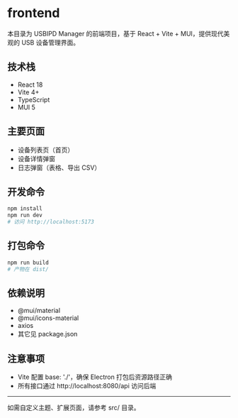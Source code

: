 # frontend

本目录为 USBIPD Manager 的前端项目，基于 React + Vite + MUI，提供现代美观的 USB 设备管理界面。

## 技术栈
- React 18
- Vite 4+
- TypeScript
- MUI 5

## 主要页面
- 设备列表页（首页）
- 设备详情弹窗
- 日志弹窗（表格、导出 CSV）

## 开发命令
```bash
npm install
npm run dev
# 访问 http://localhost:5173
```

## 打包命令
```bash
npm run build
# 产物在 dist/
```

## 依赖说明
- @mui/material
- @mui/icons-material
- axios
- 其它见 package.json

## 注意事项
- Vite 配置 base: './'，确保 Electron 打包后资源路径正确
- 所有接口通过 http://localhost:8080/api 访问后端

---
如需自定义主题、扩展页面，请参考 src/ 目录。
